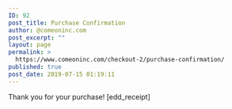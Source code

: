 ```yaml
---
ID: 92
post_title: Purchase Confirmation
author: @comeoninc.com
post_excerpt: ""
layout: page
permalink: >
  https://www.comeoninc.com/checkout-2/purchase-confirmation/
published: true
post_date: 2019-07-15 01:19:11
---
```

Thank you for your purchase! [edd_receipt]